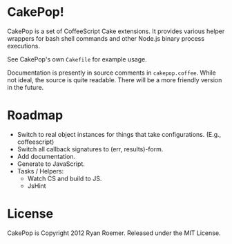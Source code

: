 CakePop!
========
CakePop is a set of CoffeeScript Cake extensions. It provides various helper
wrappers for bash shell commands and other Node.js binary process executions.

See CakePop's own `Cakefile` for example usage.

Documentation is presently in source comments in `cakepop.coffee`. While not
ideal, the source is quite readable. There will be a more friendly version in
the future.

Roadmap
=======
* Switch to real object instances for things that take configurations.
  (E.g., coffeescript)
* Switch all callback signatures to (err, results)-form.
* Add documentation.
* Generate to JavaScript.
* Tasks / Helpers:
    * Watch CS and build to JS.
    * JsHint

License
=======
CakePop is Copyright 2012 Ryan Roemer. Released under the MIT License.
